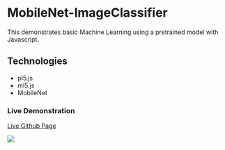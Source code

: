 # MobileNet-ImageClassifier
This demonstrates  basic Machine Learning using a pretrained model with Javascript.

## Technologies
- pl5.js
- ml5.js
- MobileNet

### Live Demonstration
[Live Github Page](https://karadikid.github.io/Coco-Object-Detection/)

![](https://github.com/karadikid/MobileNet-ImageClassifier/blob/main/ml5.js-ImageClassifier.gif)


